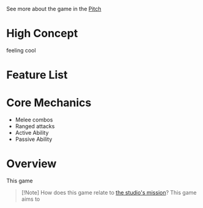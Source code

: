 See more about the game in the [Pitch](<./Pitch.md>)

# High Concept
feeling cool

# Feature List

# Core Mechanics

- Melee combos
- Ranged attacks
- Active Ability
- Passive Ability

# Overview

This game

> [!Note] How does this game relate to [the studio's mission](<../Home.md>)?
> This game aims to 
